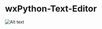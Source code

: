 # wxPython-Text-Editor

![Alt text](https://github.com/pranav-srinivas-kumar/Projects/blob/master/Python/TextEditor/screenshots/Text-Editor.png?raw=true "Text Editor")
